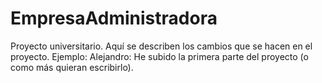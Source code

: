 # EmpresaAdministradora
Proyecto universitario.
Aquí se describen los cambios que se hacen en el proyecto. Ejemplo:
Alejandro: He subido la primera parte del proyecto (o como más quieran escribirlo).

